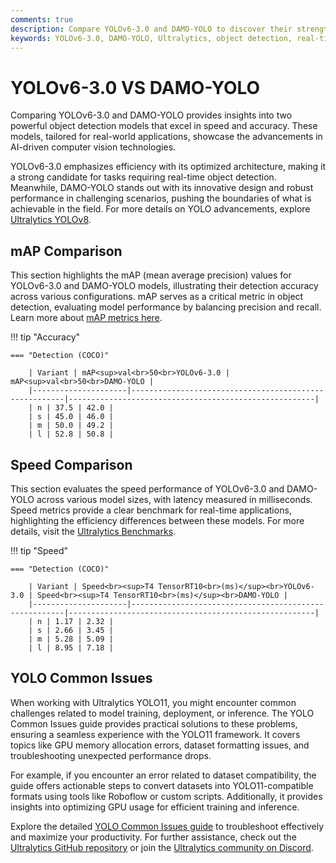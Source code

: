 ```yaml
---
comments: true
description: Compare YOLOv6-3.0 and DAMO-YOLO to discover their strengths and differences in object detection, real-time AI, and edge AI applications. Explore how these models perform in computer vision tasks, balancing speed, accuracy, and efficiency for cutting-edge solutions.
keywords: YOLOv6-3.0, DAMO-YOLO, Ultralytics, object detection, real-time AI, edge AI, computer vision, model comparison, AI performance, COCO dataset.
---
```


# YOLOv6-3.0 VS DAMO-YOLO

Comparing YOLOv6-3.0 and DAMO-YOLO provides insights into two powerful object detection models that excel in speed and accuracy. These models, tailored for real-world applications, showcase the advancements in AI-driven computer vision technologies.

YOLOv6-3.0 emphasizes efficiency with its optimized architecture, making it a strong candidate for tasks requiring real-time object detection. Meanwhile, DAMO-YOLO stands out with its innovative design and robust performance in challenging scenarios, pushing the boundaries of what is achievable in the field. For more details on YOLO advancements, explore [Ultralytics YOLOv8](https://docs.ultralytics.com/models/yolov8/).


## mAP Comparison

This section highlights the mAP (mean average precision) values for YOLOv6-3.0 and DAMO-YOLO models, illustrating their detection accuracy across various configurations. mAP serves as a critical metric in object detection, evaluating model performance by balancing precision and recall. Learn more about [mAP metrics here](https://www.ultralytics.com/glossary/mean-average-precision-map).


!!! tip "Accuracy"

	=== "Detection (COCO)"

		| Variant | mAP<sup>val<br>50<br>YOLOv6-3.0 | mAP<sup>val<br>50<br>DAMO-YOLO |
		|---------------------|-------------------------------------------------------|-------------------------------------------------------|
		| n | 37.5 | 42.0 |
		| s | 45.0 | 46.0 |
		| m | 50.0 | 49.2 |
		| l | 52.8 | 50.8 |
		

## Speed Comparison

This section evaluates the speed performance of YOLOv6-3.0 and DAMO-YOLO across various model sizes, with latency measured in milliseconds. Speed metrics provide a clear benchmark for real-time applications, highlighting the efficiency differences between these models. For more details, visit the [Ultralytics Benchmarks](https://docs.ultralytics.com/reference/utils/benchmarks/).


!!! tip "Speed"

	=== "Detection (COCO)"

		| Variant | Speed<br><sup>T4 TensorRT10<br>(ms)</sup><br>YOLOv6-3.0 | Speed<br><sup>T4 TensorRT10<br>(ms)</sup><br>DAMO-YOLO |
		|---------------------|-------------------------------------------------------|-------------------------------------------------------|
		| n | 1.17 | 2.32 |
		| s | 2.66 | 3.45 |
		| m | 5.28 | 5.09 |
		| l | 8.95 | 7.18 |

## YOLO Common Issues

When working with Ultralytics YOLO11, you might encounter common challenges related to model training, deployment, or inference. The YOLO Common Issues guide provides practical solutions to these problems, ensuring a seamless experience with the YOLO11 framework. It covers topics like GPU memory allocation errors, dataset formatting issues, and troubleshooting unexpected performance drops.

For example, if you encounter an error related to dataset compatibility, the guide offers actionable steps to convert datasets into YOLO11-compatible formats using tools like Roboflow or custom scripts. Additionally, it provides insights into optimizing GPU usage for efficient training and inference.

Explore the detailed [YOLO Common Issues guide](https://docs.ultralytics.com/guides/yolo-common-issues/) to troubleshoot effectively and maximize your productivity. For further assistance, check out the [Ultralytics GitHub repository](https://github.com/ultralytics/ultralytics) or join the [Ultralytics community on Discord](https://discord.com/invite/ultralytics).

